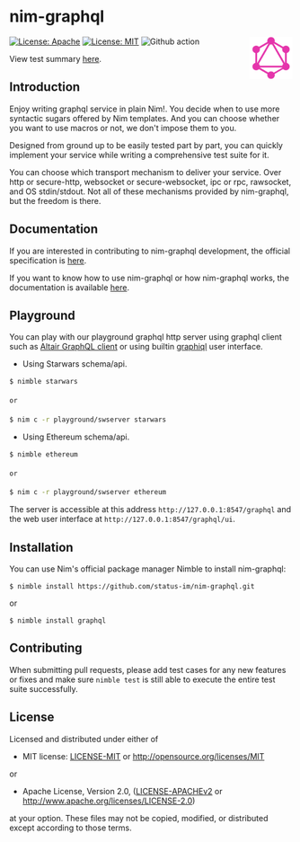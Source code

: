 nim-graphql
=================

<img alt="GraphQL Logo" align="right" src="resources/GraphQL%20Logo.svg" width="15%" />

[![License: Apache](https://img.shields.io/badge/License-Apache%202.0-blue.svg)](https://opensource.org/licenses/Apache-2.0)
[![License: MIT](https://img.shields.io/badge/License-MIT-yellow.svg)](https://opensource.org/licenses/MIT)
![Github action](https://github.com/status-im/nim-graphql/workflows/nim-graphql%20CI/badge.svg)

View test summary [here](https://status-im.github.io/nim-graphql/).

## Introduction

Enjoy writing graphql service in plain Nim!.
You decide when to use more syntactic sugars offered by Nim templates.
And you can choose whether you want to use macros or not, we don't impose them to you.

Designed from ground up to be easily tested part by part,
you can quickly implement your service while writing a comprehensive test suite for it.

You can choose which transport mechanism to deliver your service.
Over http or secure-http, websocket or secure-websocket, ipc or rpc, rawsocket,
and OS stdin/stdout. Not all of these mechanisms provided by nim-graphql,
but the freedom is there.

## Documentation

If you are interested in contributing to nim-graphql development, the official
specification is [here](https://spec.graphql.org/June2018/).

If you want to know how to use nim-graphql or how nim-graphql works,
the documentation is available [here](docs/toc.md).

## Playground

You can play with our playground graphql http server using graphql
client such as [Altair GraphQL client](https://altair.sirmuel.design)
or using builtin [graphiql](https://github.com/graphql/graphiql) user interface.

- Using Starwars schema/api.
```bash
$ nimble starwars

or

$ nim c -r playground/swserver starwars
```

- Using Ethereum schema/api.
```bash
$ nimble ethereum

or

$ nim c -r playground/swserver ethereum
```

The server is accessible at this address `http://127.0.0.1:8547/graphql`
and the web user interface at `http://127.0.0.1:8547/graphql/ui`.

## Installation

You can use Nim's official package manager Nimble to install nim-graphql:

```
$ nimble install https://github.com/status-im/nim-graphql.git
```

or

```
$ nimble install graphql
```

## Contributing

When submitting pull requests, please add test cases for any new features
or fixes and make sure `nimble test` is still able to execute the entire
test suite successfully.

## License

Licensed and distributed under either of

* MIT license: [LICENSE-MIT](LICENSE-MIT) or http://opensource.org/licenses/MIT

or

* Apache License, Version 2.0, ([LICENSE-APACHEv2](LICENSE-APACHEv2) or http://www.apache.org/licenses/LICENSE-2.0)

at your option. These files may not be copied, modified, or distributed except according to those terms.

